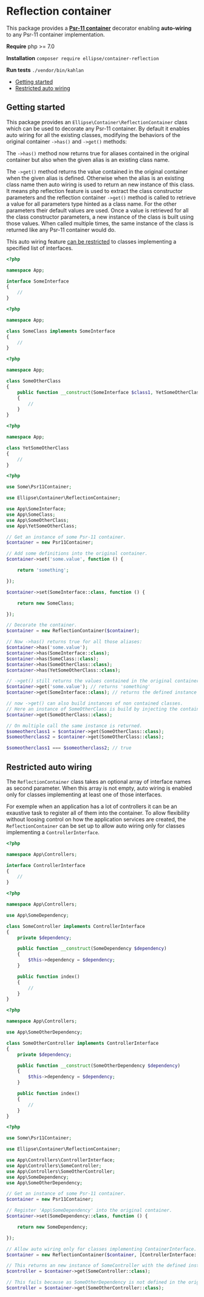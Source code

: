 # Reflection container

This package provides a **[Psr-11 container](http://www.php-fig.org/psr/psr-11/)** decorator enabling **auto-wiring** to any Psr-11 container implementation.

**Require** php >= 7.0

**Installation** `composer require ellipse/container-reflection`

**Run tests** `./vendor/bin/kahlan`

* [Getting started](#getting-started)
* [Restricted auto wiring](#restricted-auto-wiring)

## Getting started

This package provides an `Ellipse\Container\ReflectionContainer` class which can be used to decorate any Psr-11 container. By default it enables auto wiring for all the existing classes, modifying the behaviors of the original container `->has()` and `->get()` methods:

The `->has()` method now returns true for aliases contained in the original container but also when the given alias is an existing class name.

The `->get()` method returns the value contained in the original container when the given alias is defined. Otherwise when the alias is an existing class name then auto wiring is used to return an new instance of this class. It means php reflection feature is used to extract the class constructor parameters and the reflection container `->get()` method is called to retrieve a value for all parameters type hinted as a class name. For the other parameters their default values are used. Once a value is retrieved for all the class constructor parameters, a new instance of the class is built using those values. When called multiple times, the same instance of the class is returned like any Psr-11 container would do.

This auto wiring feature [can be restricted](#restricted-auto-wiring) to classes implementing a specified list of interfaces.

```php
<?php

namespace App;

interface SomeInterface
{
    //
}
```

```php
<?php

namespace App;

class SomeClass implements SomeInterface
{
    //
}
```

```php
<?php

namespace App;

class SomeOtherClass
{
    public function __construct(SomeInterface $class1, YetSomeOtherClass $class2)
    {
        //
    }
}
```

```php
<?php

namespace App;

class YetSomeOtherClass
{
    //
}
```

```php
<?php

use Some\Psr11Container;

use Ellipse\Container\ReflectionContainer;

use App\SomeInterface;
use App\SomeClass;
use App\SomeOtherClass;
use App\YetSomeOtherClass;

// Get an instance of some Psr-11 container.
$container = new Psr11Container;

// Add some definitions into the original container.
$container->set('some.value', function () {

    return 'something';

});

$container->set(SomeInterface::class, function () {

    return new SomeClass;

});

// Decorate the container.
$container = new ReflectionContainer($container);

// Now ->has() returns true for all those aliases:
$container->has('some.value');
$container->has(SomeInterface::class);
$container->has(SomeClass::class);
$container->has(SomeOtherClass::class);
$container->has(YetSomeOtherClass::class);

// ->get() still returns the values contained in the original container:
$container->get('some.value'); // returns 'something'
$container->get(SomeInterface::class); // returns the defined instance of SomeClass

// now ->get() can also build instances of non contained classes.
// Here an instance of SomeOtherClass is build by injecting the contained implementation of SomeInterface and a new instance of YetSomeOtherClass.
$container->get(SomeOtherClass::class);

// On multiple call the same instance is returned.
$someotherclass1 = $container->get(SomeOtherClass::class);
$someotherclass2 = $container->get(SomeOtherClass::class);

$someotherclass1 === $someotherclass2; // true
```

## Restricted auto wiring

The `ReflectionContainer` class takes an optional array of interface names as second parameter. When this array is not empty, auto wiring is enabled only for classes implementing at least one of those interfaces.

For exemple when an application has a lot of controllers it can be an exaustive task to register all of them into the container. To allow flexibility without loosing control on how the application services are created, the `ReflectionContainer` can be set up to allow auto wiring only for classes implementing a `ControllerInterface`.

```php
<?php

namespace App\Controllers;

interface ControllerInterface
{
    //
}
```

```php
<?php

namespace App\Controllers;

use App\SomeDependency;

class SomeController implements ControllerInterface
{
    private $dependency;

    public function __construct(SomeDependency $dependency)
    {
        $this->dependency = $dependency;
    }

    public function index()
    {
        //
    }
}
```

```php
<?php

namespace App\Controllers;

use App\SomeOtherDependency;

class SomeOtherController implements ControllerInterface
{
    private $dependency;

    public function __construct(SomeOtherDependency $dependency)
    {
        $this->dependency = $dependency;
    }

    public function index()
    {
        //
    }
}
```

```php
<?php

use Some\Psr11Container;

use Ellipse\Container\ReflectionContainer;

use App\Controllers\ControllerInterface;
use App\Controllers\SomeController;
use App\Controllers\SomeOtherController;
use App\SomeDependency;
use App\SomeOtherDependency;

// Get an instance of some Psr-11 container.
$container = new Psr11Container;

// Register 'App\SomeDependency' into the original container.
$container->set(SomeDependency::class, function () {

    return new SomeDependency;

});

// Allow auto wiring only for classes implementing ContainerInterface.
$container = new ReflectionContainer($container, [ControllerInterface::class]);

// This returns an new instance of SomeController with the defined instance of SomeDependency injected.
$controller = $container->get(SomeController::class);

// This fails because as SomeOtherDependency is not defined in the original container.
$controller = $container->get(SomeOtherController::class);
```

